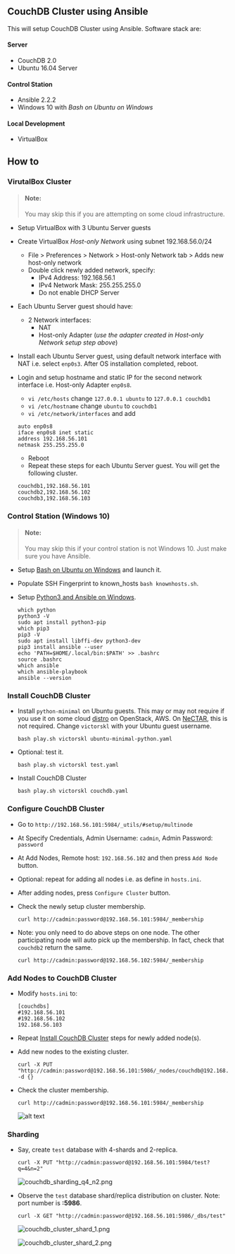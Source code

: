 ## CouchDB Cluster using Ansible
This will setup CouchDB Cluster using Ansible. Software stack are:

#### Server
* CouchDB 2.0
* Ubuntu 16.04 Server

#### Control Station
* Ansible 2.2.2
* Windows 10 with _Bash on Ubuntu on Windows_

#### Local Development
* VirtualBox

## How to

### VirutalBox Cluster

> #### Note: 
> You may skip this if you are attempting on some cloud infrastructure. 

* Setup VirtualBox with 3 Ubuntu Server guests
* Create VirtualBox _Host-only Network_ using subnet 192.168.56.0/24
    * File > Preferences > Network > Host-only Network tab > Adds new host-only network
    * Double click newly added network, specify:
        * IPv4 Address:  192.168.56.1
        * IPv4 Network Mask:  255.255.255.0
        * Do not enable DHCP Server
    
* Each Ubuntu Server guest should have:
    * 2 Network interfaces:
        * NAT
        * Host-only Adapter (_use the adapter created in Host-only Network setup step above_)

* Install each Ubuntu Server guest, using default network interface with NAT i.e. select `enp0s3`. After OS installation completed, reboot.
 
* Login and setup hostname and static IP for the second network interface  i.e. Host-only Adapter `enp0s8`.
    * `vi /etc/hosts` change `127.0.0.1 ubuntu` to `127.0.0.1 couchdb1`
    * `vi /etc/hostname` change `ubuntu` to `couchdb1`
    * `vi /etc/network/interfaces` and add
    ```
    auto enp0s8
    iface enp0s8 inet static
    address 192.168.56.101
    netmask 255.255.255.0
    ```
    * Reboot
    * Repeat these steps for each Ubuntu Server guest. You will get the following cluster.
    ```
    couchdb1,192.168.56.101
    couchdb2,192.168.56.102
    couchdb3,192.168.56.103
    ```
    
### Control Station (Windows 10)

> #### Note: 
> You may skip this if your control station is not Windows 10. Just make sure you have Ansible.

* Setup [Bash on Ubuntu on Windows](https://msdn.microsoft.com/en-us/commandline/wsl/install_guide) and launch it.

* Populate SSH Fingerprint to known_hosts `bash knownhosts.sh`.

* Setup [Python3 and Ansible on Windows](https://github.com/victorskl/nectar-boto-ansible-tute#notes-for-ansible-on-windows).
    ```
    which python
    python3 -V
    sudo apt install python3-pip
    which pip3
    pip3 -V
    sudo apt install libffi-dev python3-dev
    pip3 install ansible --user
    echo 'PATH=$HOME/.local/bin:$PATH' >> .bashrc
    source .bashrc
    which ansible
    which ansible-playbook
    ansible --version
    ```

### Install CouchDB Cluster

* Install `python-minimal` on Ubuntu guests. This may or may not require if you use it on some cloud [distro](https://en.wikipedia.org/wiki/Linux_distribution) on OpenStack, AWS. On [NeCTAR](https://nectar.org.au/research-cloud/), this is not required. Change `victorskl` with your Ubuntu guest username.
    ```
    bash play.sh victorskl ubuntu-minimal-python.yaml
    ```

* Optional: test it.
    ```
    bash play.sh victorskl test.yaml
    ```
    
* Install CouchDB Cluster
    ```
    bash play.sh victorskl couchdb.yaml
    ```

### Configure CouchDB Cluster

* Go to `http://192.168.56.101:5984/_utils/#setup/multinode`

* At Specify Credentials, Admin Username: `cadmin`, Admin Password: `password`

* At Add Nodes, Remote host: `192.168.56.102` and then press `Add Node` button.

* Optional: repeat for adding all nodes i.e. as define in `hosts.ini`.

* After adding nodes, press `Configure Cluster` button.

* Check the newly setup cluster membership.
    ```
    curl http://cadmin:password@192.168.56.101:5984/_membership
    ```

* Note: you only need to do above steps on one node. The other participating node will auto pick up the membership. In fact, check that `couchdb2` return the same.
  ```
  curl http://cadmin:password@192.168.56.102:5984/_membership
  ```

### Add Nodes to CouchDB Cluster

* Modify `hosts.ini` to:
    ```
    [couchdbs]
    #192.168.56.101
    #192.168.56.102
    192.168.56.103
    ```

* Repeat [Install CouchDB Cluster](#install-couchdb-cluster) steps for newly added node(s).

* Add new nodes to the existing cluster.
    ```
    curl -X PUT "http://cadmin:password@192.168.56.101:5986/_nodes/couchdb@192.168.56.103" -d {}
    ```

* Check the cluster membership.
    ```
    curl http://cadmin:password@192.168.56.101:5984/_membership
    ```

    ![alt text](img/couchdb_cluster_membership.png "couchdb_cluster_membership.jpg")

### Sharding

* Say, create `test` database with 4-shards and 2-replica.
    ```
    curl -X PUT "http://cadmin:password@192.168.56.101:5984/test?q=4&n=2"
    ```

    ![couchdb_sharding_q4_n2.png](img/couchdb_sharding_q4_n2.jpg)


* Observe the `test` database shard/replica distribution on cluster. Note: port number is **:5986**.
    ```
    curl -X GET "http://cadmin:password@192.168.56.101:5986/_dbs/test"
    ```

    ![couchdb_cluster_shard_1.png](img/couchdb_cluster_shard_1.jpg)

    ![couchdb_cluster_shard_2.png](img/couchdb_cluster_shard_2.jpg)
    
